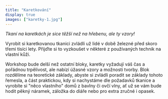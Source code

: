 ```yaml
---
title: "Karetkování"
display: true
images: ["karetky-1.jpg"]
---
```


*Tkaní na karetkách je sice těžší než na hřebenu, ale ty vzory!*

Vyrobit si karetkovanou tkanici zvládli už lidé v době železné před skoro třemi tisíci lety. Přijďte si to vyzkoušet v některé z používaných technik na vlastní kůži.

Workshop bude delší než ostatní bloky, karetky vyžadují váš čas a pořádnou trpělivost, ale nabízí úžasné vzory a možnosti tvorby.
Blok rozdělíme na teoretické základy, abyste si zvládli poradit se základy tohoto řemesla, a část praktickou, kdy si nachystáme
dle požadavků tkanice a vyrobíte si "něco vlastního" domů z bavlny či ovčí vlny, ať už se vám bude hodit pěkný náramek,
záložka do diáře nebo pro extra zručné i opasek.

